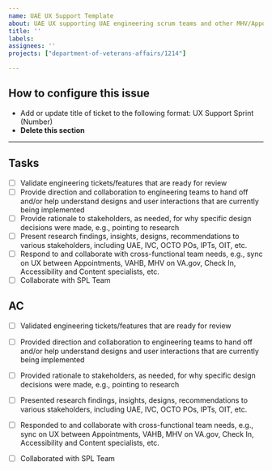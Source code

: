 ```yaml
---
name: UAE UX Support Template
about: UAE UX supporting UAE engineering scrum teams and other MHV/Appointment teams. 
title: ''
labels: 
assignees: ''
projects: ["department-of-veterans-affairs/1214"]

---
```


## How to configure this issue
* Add or update title of ticket to the following format: UX Support Sprint (Number)
* **Delete this section**
---
  
## Tasks

- [ ] Validate engineering tickets/features that are ready for review
- [ ] Provide direction and collaboration to engineering teams to hand off and/or help understand designs and user interactions that are currently being implemented 
- [ ] Provide rationale to stakeholders, as needed, for why specific design decisions were made, e.g., pointing to research 
- [ ] Present research findings, insights, designs, recommendations to various stakeholders, including UAE, IVC, OCTO POs, IPTs, OIT, etc. 
- [ ] Respond to and collaborate with cross-functional team needs, e.g., sync on UX between Appointments, VAHB, MHV on VA.gov, Check In, Accessibility and Content specialists, etc. 
- [ ] Collaborate with SPL Team
      
## AC

- [ ] Validated engineering tickets/features that are ready for review
- [ ] Provided direction and collaboration to engineering teams to hand off and/or help understand designs and user interactions that are currently being implemented 
- [ ] Provided rationale to stakeholders, as needed, for why specific design decisions were made, e.g., pointing to research 
- [ ] Presented research findings, insights, designs, recommendations to various stakeholders, including UAE, IVC, OCTO POs, IPTs, OIT, etc. 
- [ ] Responded to and collaborate with cross-functional team needs, e.g., sync on UX between Appointments, VAHB, MHV on VA.gov, Check In, Accessibility and Content specialists, etc. 
- [ ] Collaborated with SPL Team 

